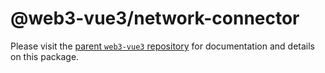 # @web3-vue3/network-connector

Please visit the [parent `web3-vue3` repository](https://github.com/yuntaoBai/web3-vue) for documentation and details on this package.
